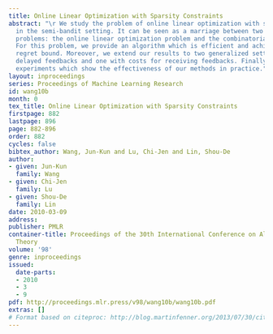 ```yaml
---
title: Online Linear Optimization with Sparsity Constraints
abstract: "\r We study the problem of online linear optimization with sparsity constraints
  in the semi-bandit setting. It can be seen as a marriage between two well-known
  problems: the online linear optimization problem and the combinatorial bandit problem.
  For this problem, we provide an algorithm which is efficient and achieves a sublinear
  regret bound. Moreover, we extend our results to two generalized settings, one with
  delayed feedbacks and one with costs for receiving feedbacks. Finally, we conduct
  experiments which show the effectiveness of our methods in practice."
layout: inproceedings
series: Proceedings of Machine Learning Research
id: wang10b
month: 0
tex_title: Online Linear Optimization with Sparsity Constraints
firstpage: 882
lastpage: 896
page: 882-896
order: 882
cycles: false
bibtex_author: Wang, Jun-Kun and Lu, Chi-Jen and Lin, Shou-De
author:
- given: Jun-Kun
  family: Wang
- given: Chi-Jen
  family: Lu
- given: Shou-De
  family: Lin
date: 2010-03-09
address: 
publisher: PMLR
container-title: Proceedings of the 30th International Conference on Algorithmic Learning
  Theory
volume: '98'
genre: inproceedings
issued:
  date-parts:
  - 2010
  - 3
  - 9
pdf: http://proceedings.mlr.press/v98/wang10b/wang10b.pdf
extras: []
# Format based on citeproc: http://blog.martinfenner.org/2013/07/30/citeproc-yaml-for-bibliographies/
---
```

